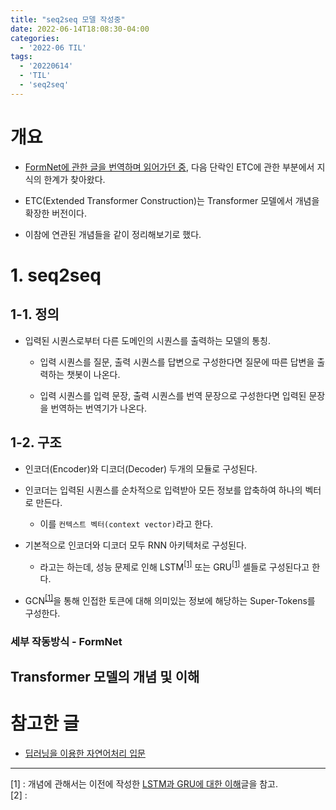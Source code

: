 ```yaml
---
title: "seq2seq 모델 작성중"
date: 2022-06-14T18:08:30-04:00
categories:
  - '2022-06 TIL'
tags:
  - '20220614'
  - 'TIL'
  - 'seq2seq'
---
```


# 개요

* [FormNet에 관한 글을 번역하며 읽어가던 중](https://1geraldine1.github.io/2022-06%20til/%EA%B5%AC%EA%B8%80-FormNet%EA%B3%BC-%EC%9D%B4%ED%95%B4%EB%A5%BC-%EC%9C%84%ED%95%9C-%EA%B8%B0%EB%B0%98-%EC%A7%80%EC%8B%9D-%EC%8A%B5%EB%93%9D-1/), 다음 단락인 ETC에 관한 부분에서 지식의 한계가 찾아왔다.

* ETC(Extended Transformer Construction)는 Transformer 모델에서 개념을 확장한 버전이다.

* 이참에 연관된 개념들을 같이 정리해보기로 했다.

# 1. seq2seq

## 1-1. 정의

* 입력된 시퀀스로부터 다른 도메인의 시퀀스를 출력하는 모델의 통칭.

  * 입력 시퀀스를 질문, 출력 시퀀스를 답변으로 구성한다면 질문에 따른 답변을 출력하는 챗봇이 나온다.

  * 입력 시퀀스를 입력 문장, 출력 시퀀스를 번역 문장으로 구성한다면 입력된 문장을 번역하는 번역기가 나온다.

## 1-2. 구조

* 인코더(Encoder)와 디코더(Decoder) 두개의 모듈로 구성된다.

* 인코더는 입력된 시퀀스를 순차적으로 입력받아 모든 정보를 압축하여 하나의 벡터로 만든다.

  * 이를 ```컨텍스트 벡터(context vector)```라고 한다.

* 기본적으로 인코더와 디코더 모두 RNN 아키텍처로 구성된다.

  * 라고는 하는데, 성능 문제로 인해 LSTM<sup>[[1]](#footnote_1)</sup> 또는 GRU<sup>[[1]](#footnote_1)</sup> 셀들로 구성된다고 한다.




* GCN<sup>[[1]](#footnote_1)</sup>을 통해 인접한 토큰에 대해 의미있는 정보에 해당하는 Super-Tokens를 구성한다.

### 세부 작동방식 - FormNet




## Transformer 모델의 개념 및 이해

### 

# 참고한 글

* [딥러닝을 이용한 자연어처리 입문](https://wikidocs.net/24996)

----

<a name="footnote_1">[1]</a> : 개념에 관해서는 이전에 작성한 [LSTM과 GRU에 대한 이해](https://1geraldine1.github.io/2022-06%20til/LSTM%EA%B3%BC-GRU%EC%97%90-%EB%8C%80%ED%95%9C-%EC%9D%B4%ED%95%B4/)글을 참고.   
<a name="footnote_2">[2]</a> :  

